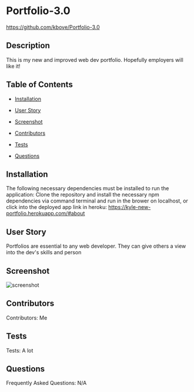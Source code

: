 # Portfolio-3.0
https://github.com/kbove/Portfolio-3.0
    
## Description
This is my new and improved web dev portfolio. Hopefully employers will like it!
    
## Table of Contents
    
* [Installation](#Installation)
    
* [User Story](#Usage)
    
* [Screenshot](#Screenshot)

* [Contributors](#Contributors)
    
* [Tests](#Tests)
    
* [Questions](#Question)
    
## Installation <a id="Installation"></a>
The following necessary dependencies must be installed to run the application: Clone the repository and install the necessary npm dependencies via command terminal and run in the brower on localhost, or click into the deployed app link in heroku: https://kyle-new-portfolio.herokuapp.com/#about
    
## User Story <a id="Usage"></a>
Portfolios are essential to any web developer. They can give others a view into the dev's skills and person

## Screenshot <a id='Screenshot'></a>
![screenshot](https://user-images.githubusercontent.com/89953218/149602491-ca3f99bc-44bf-40d9-920b-a4e59b1ef500.JPG)

    
## Contributors <a id="Contributors"></a>
Contributors: Me
    
## Tests <a id="Tests"></a>
Tests: A lot
    
## Questions <a id="Question"></a>
Frequently Asked Questions: N/A
    
